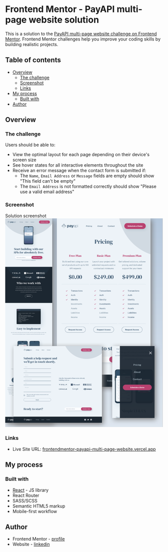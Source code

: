 # Frontend Mentor - PayAPI multi-page website solution

This is a solution to the [PayAPI multi-page website challenge on Frontend Mentor](https://www.frontendmentor.io/challenges/payapi-multipage-website-FDLR1Y11e). Frontend Mentor challenges help you improve your coding skills by building realistic projects.

## Table of contents

- [Overview](#overview)
  - [The challenge](#the-challenge)
  - [Screenshot](#screenshot)
  - [Links](#links)
- [My process](#my-process)
  - [Built with](#built-with)
- [Author](#author)

## Overview

### The challenge

Users should be able to:

- View the optimal layout for each page depending on their device's screen size
- See hover states for all interactive elements throughout the site
- Receive an error message when the contact form is submitted if:
  - The `Name`, `Email Address` or `Message` fields are empty should show "This field can't be empty"
  - The `Email Address` is not formatted correctly should show "Please use a valid email address"

### Screenshot

Solution screenshot
![](solution/screenshots.png)

### Links

- Live Site URL: [frontendmentor-payapi-multi-page-website.vercel.app](https://frontendmentor-payapi-multi-page-website.vercel.app/)

## My process

### Built with

- [React](https://reactjs.org/) - JS library
- React Router
- SASS/SCSS
- Semantic HTML5 markup
- Mobile-first workflow

## Author

- Frontend Mentor - [profile](https://www.frontendmentor.io/profile/aratur)
- Website - [linkedin](https://www.linkedin.com/in/artur-jedrzejczak/)

